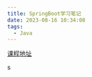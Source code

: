 ```yaml
---
title: SpringBoot学习笔记
date: 2023-08-16 10:34:08
tags:
  - Java
---
```


[课程地址](https://www.bilibili.com/video/BV1PE411i7CV/?share_source=copy_web&vd_source=f3ff8a2761a3e07339584c4852cdd504)

s
